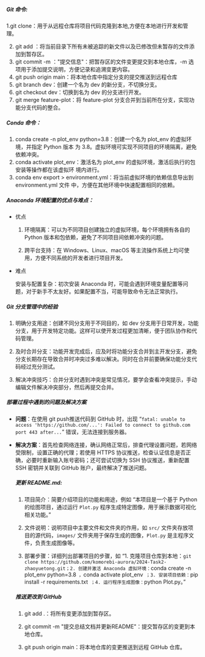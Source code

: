 ##### Git 命令:

   1.git clone：用于从远程仓库将项目代码克隆到本地,方便在本地进行开发和管理。

2. git add ：将当前目录下所有未被追踪的新文件以及已修改但未暂存的文件添加到暂存区。
3. git commit -m ："提交信息"：把暂存区的文件变更提交到本地仓库，-m 选项用于添加提交说明，方便记录和追溯变更内容。
4. git push origin main：将本地仓库中指定分支的提交推送到远程仓库
5. git branch dev：创建一个名为 dev 的新分支，不切换分支。
6. git checkout dev：切换到名为 dev 的分支进行开发。
7. git merge feature-plot：将 feature-plot 分支合并到当前所在分支，实现功能分支代码的整合。

##### Conda 命令：

1. conda create -n plot_env python=3.8：创建一个名为 plot_env 的虚拟环境，并指定 Python 版本 为 3.8。虚拟环境可实现不同项目的环境隔离，避免依赖冲突。
2. conda activate plot_env：激活名为 plot_env 的虚拟环境，激活后执行的包安装等操作都在该虚拟环	境内进行。
3. conda env export > environment.yml：将当前虚拟环境的依赖信息导出到 environment.yml 文件	中，方便在其他环境中快速配置相同的依赖。

##### Anaconda 环境配置的优点与难点：

- 优点

  1. 环境隔离：可以为不同项目创建独立的虚拟环境，每个环境拥有各自的 Python 版本和包依赖，避免了不同项目间依赖冲突的问题。

  2. 跨平台支持：在 Windows、Linux、macOS 等主流操作系统上均可使用，方便不同系统的开发者进行项目开发。

- 难点

   安装与配置复杂：初次安装 Anaconda 时，可能会遇到环境变量配置等问题，对于新手不太友好。如果配置不当，可能导致命令无法正常执行。

##### Git 分支管理中的经验

1. 明确分支用途：创建不同分支用于不同目的，如 dev 分支用于日常开发，功能分支，用于开发特定功能。这样可以使开发过程更加清晰，便于团队协作和代码管理。

2. 及时合并分支：功能开发完成后，应及时将功能分支合并到主开发分支，避免分支长期存在导致合并时冲突过多难以解决。同时在合并前要确保功能分支代码经过充分测试。

3. 解决冲突技巧：合并分支时遇到冲突是常见情况，要学会查看冲突提示，手动编辑文件解决冲突部分，然后再提交合并。

##### 部署过程中遇到的问题及解决方案

- **问题**：在使用 git push推送代码到 GitHub 时，出现 “`fatal: unable to access 'https://github.com/...': Failed to connect to github.com port 443 after...`” 错误，无法连接到服务器。

- **解决方案**：首先检查网络连接，确认网络正常后，排查代理设置问题，若网络受限制，设置正确的代理；若使用 HTTPS 协议推送，检查认证信息是否正确，必要时重新输入账号密码；还可尝试切换为 SSH 协议推送，重新配置 SSH 密钥并关联到 GitHub 账户，最终解决了推送问题。

  ##### 更新 README.md:

  1. 项目简介：简要介绍项目的功能和用途，例如 “本项目是一个基于 Python 的绘图项目，通过运行 `Plot.py` 程序生成特定图像，用于展示数据可视化相关功能。”

  2. 文件说明：说明项目中主要文件和文件夹的作用，如 `src/` 文件夹存放项目的源代码，`images/` 文件夹用于保存生成的图像，`Plot.py` 是主程序文件，负责生成图像等。

  3. 部署步骤：详细列出部署项目的步骤，如 “1. 克隆项目仓库到本地：`git clone https://github.com/komorebi-aurora/2024-Task2-zhaoyuetong.git；2. 创建并激活 Anaconda 虚拟环境：`conda create -n plot_env python=3.8` ，`conda activate plot_env` ；3. 安装项目依赖：`pip install -r requirements.txt` ；4. 运行程序生成图像：`python Plot.py。”

  ##### 推送更改到 GitHub

  1. git add .：将所有变更添加到暂存区。

  2. git commit -m "提交总结文档并更新README"：提交暂存区的变更到本地仓库。

  3. git push origin main：将本地仓库的变更推送到远程 GitHub 仓库。